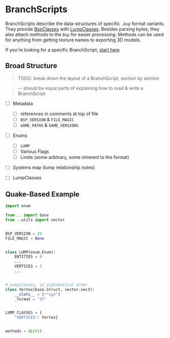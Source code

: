 # BranchScripts

BranchScripts describe the data-structures of specific `.bsp` format variants.
They provide [BspClasses](bsp_classes.md) with [LumpClasses](lump_classes.md).
Besides parsing bytes, they also attach methods to the `Bsp` for easier processing.
Methods can be used for anything from getting texture names to exporting 3D models.

If you're looking for a specific BranchScript, [start here](../branches/index.md)


## Broad Structure
> TODO: break down the layout of a BranchScript, section by section

> -- should be equal parts of explaining how to read & write a BranchScript

 - [ ] Metadata
     - [ ] references in comments at top of file
     - [ ] `BSP_VERSION` & `FILE_MAGIC`
     - [ ] `GAME_PATHS` & `GAME_VERSIONS`
 - [ ] Enums
     - [ ] `LUMP`
     - [ ] Various Flags
     - [ ] Limits (some arbitrary, some inherent to the format)
 - [ ] Systems map (lump relationship notes)
 - [ ] LumpClasses


## Quake-Based Example

```python title="id_software/quake.py"
import enum

from .. import base
from ..utils import vector


BSP_VERSION = 29
FILE_MAGIC = None


class LUMP(enum.Enum):
    ENTITIES = 0
    ...
    VERTICES = 3
    ...


# LumpClasses, in alphabetical order
class Vertex(base.Struct, vector.vec3):
    __slots__ = [*"xyz"]
    _format = "3f"


LUMP_CLASSES = {
    "VERTICES": Vertex}


methods = dict()
```
